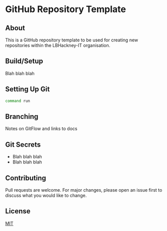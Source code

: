 # GitHub Repository Template

## About

This is a GitHub repository template to be used for creating new repositories within the LBHackney-IT organisation.
## Build/Setup

Blah blah blah

## Setting Up Git

```bash
command run
```

## Branching

Notes on GitFlow and links to docs

## Git Secrets

- Blah blah blah
- Blah blah blah

## Contributing
Pull requests are welcome. For major changes, please open an issue first to discuss what you would like to change.

## License
[MIT](https://choosealicense.com/licenses/mit/)
